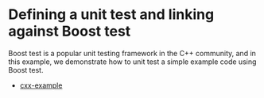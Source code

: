 # Defining a unit test and linking against Boost test

Boost test is a popular unit testing framework in the C++ community, and in
this example, we demonstrate how to unit test a simple example code using Boost
test.


- [cxx-example](cxx-example/)
